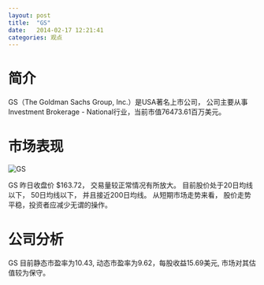 ```yaml
---
layout: post
title:  "GS"
date:   2014-02-17 12:21:41
categories: 观点
---
```


# 简介
GS（The Goldman Sachs Group, Inc.）是USA著名上市公司，
公司主要从事Investment Brokerage - National行业，当前市值76473.61百万美元。

# 市场表现

![GS](http://finviz.com/chart.ashx?t=GS&ty=c&ta=1&p=d&s=l)

GS 昨日收盘价 $163.72，
交易量较正常情况有所放大。
目前股价处于20日均线以下，
50日均线以下，
并且接近200日均线。
从短期市场走势来看，
股价走势平稳，投资者应减少无谓的操作。

# 公司分析
GS 目前静态市盈率为10.43, 动态市盈率为9.62，每股收益15.69美元,
市场对其估值较为保守。
